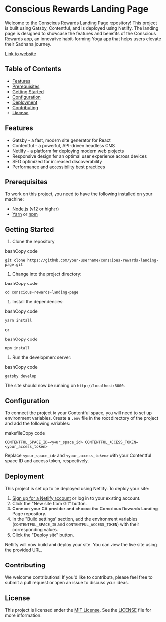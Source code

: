 Conscious Rewards Landing Page
==============================

Welcome to the Conscious Rewards Landing Page repository! This project is built using Gatsby, Contentful, and is deployed using Netlify. The landing page is designed to showcase the features and benefits of the Conscious Rewards app, an innovative habit-forming Yoga app that helps users elevate their Sadhana journey.

[Link to website](https://consciousrewards.org)

Table of Contents
-----------------

-   [Features](https://chat.openai.com/chat/02485f76-be3b-46a4-a800-2111feb43966#features)
-   [Prerequisites](https://chat.openai.com/chat/02485f76-be3b-46a4-a800-2111feb43966#prerequisites)
-   [Getting Started](https://chat.openai.com/chat/02485f76-be3b-46a4-a800-2111feb43966#getting-started)
-   [Configuration](https://chat.openai.com/chat/02485f76-be3b-46a4-a800-2111feb43966#configuration)
-   [Deployment](https://chat.openai.com/chat/02485f76-be3b-46a4-a800-2111feb43966#deployment)
-   [Contributing](https://chat.openai.com/chat/02485f76-be3b-46a4-a800-2111feb43966#contributing)
-   [License](https://chat.openai.com/chat/02485f76-be3b-46a4-a800-2111feb43966#license)

Features
--------

-   Gatsby - a fast, modern site generator for React
-   Contentful - a powerful, API-driven headless CMS
-   Netlify - a platform for deploying modern web projects
-   Responsive design for an optimal user experience across devices
-   SEO optimized for increased discoverability
-   Performance and accessibility best practices

Prerequisites
-------------

To work on this project, you need to have the following installed on your machine:

-   [Node.js](https://nodejs.org/) (v12 or higher)
-   [Yarn](https://yarnpkg.com/) or [npm](https://www.npmjs.com/)

Getting Started
---------------

1.  Clone the repository:

bashCopy code

`git clone https://github.com/your-username/conscious-rewards-landing-page.git`

1.  Change into the project directory:

bashCopy code

`cd conscious-rewards-landing-page`

1.  Install the dependencies:

bashCopy code

`yarn install`

or

bashCopy code

`npm install`

1.  Run the development server:

bashCopy code

`gatsby develop`

The site should now be running on `http://localhost:8000`.

Configuration
-------------

To connect the project to your Contentful space, you will need to set up environment variables. Create a `.env` file in the root directory of the project and add the following variables:

makefileCopy code

`CONTENTFUL_SPACE_ID=<your_space_id>
CONTENTFUL_ACCESS_TOKEN=<your_access_token>`

Replace `<your_space_id>` and `<your_access_token>` with your Contentful space ID and access token, respectively.

Deployment
----------

This project is set up to be deployed using Netlify. To deploy your site:

1.  [Sign up for a Netlify account](https://app.netlify.com/signup) or log in to your existing account.
2.  Click the "New site from Git" button.
3.  Connect your Git provider and choose the Conscious Rewards Landing Page repository.
4.  In the "Build settings" section, add the environment variables (`CONTENTFUL_SPACE_ID` and `CONTENTFUL_ACCESS_TOKEN`) with their corresponding values.
5.  Click the "Deploy site" button.

Netlify will now build and deploy your site. You can view the live site using the provided URL.

Contributing
------------

We welcome contributions! If you'd like to contribute, please feel free to submit a pull request or open an issue to discuss your ideas.

License
-------

This project is licensed under the [MIT License](https://opensource.org/licenses/MIT). See the [LICENSE](https://chat.openai.com/chat/LICENSE) file for more information.
